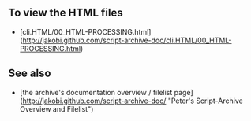 To view the HTML files
----------------------

* [cli.HTML/00_HTML-PROCESSING.html]
  (http://jakobi.github.com/script-archive-doc/cli.HTML/00_HTML-PROCESSING.html)


See also
--------

* [the archive's documentation overview / filelist page]
  (http://jakobi.github.com/script-archive-doc/
  "Peter's Script-Archive Overview and Filelist")

